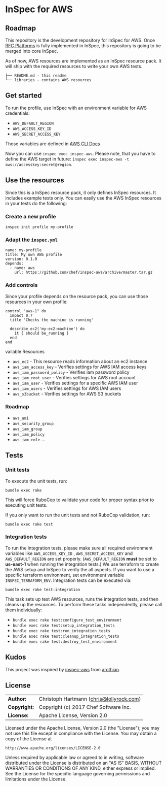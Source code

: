 # InSpec for AWS

## Roadmap

This repository is the development repository for InSpec for AWS. Once [RFC Platforms](https://github.com/chef/inspec/issues/1661) is fully implemented in InSpec, this repository is going to be merged into core InSpec.

As of now, AWS resources are implemented as an InSpec resource pack. It will ship with the required resources to write your own AWS tests.

```
├── README.md - this readme
└── libraries - contains AWS resources
```

## Get started

To run the profile, use InSpec with an environment variable for AWS credentials:

- `AWS_DEFAULT_REGION`
- `AWS_ACCESS_KEY_ID`
- `AWS_SECRET_ACCESS_KEY`

Those variables are defined in [AWS CLI Docs](http://docs.aws.amazon.com/cli/latest/userguide/cli-chap-getting-started.html#cli-environment)

Now you can use `inspec exec inspec-aws`. Please note, that you have to define the AWS target in future: `inspec exec inspec-aws -t aws://accesskey:secret@region`.

## Use the resources

Since this is a InSpec resource pack, it only defines InSpec resources. It includes example tests only. You can easily use the AWS InSpec resources in your tests do the following:

### Create a new profile

```
inspec init profile my-profile
```

### Adapt the `inspec.yml`

```
name: my-profile
title: My own AWS profile
version: 0.1.0
depends:
  - name: aws
    url: https://github.com/chef/inspec-aws/archive/master.tar.gz
```

### Add controls

Since your profile depends on the resource pack, you can use those resources in your own profile:

```
control "aws-1" do
  impact 0.7
  title 'Checks the machine is running'

  describe ec2('my-ec2-machine') do
    it { should be_running }
  end
end
```


vailable Resources

 * `aws_ec2` - This resource reads information about an ec2 instance
 * `aws_iam_access_key` - Verifies settings for AWS IAM access keys
 * `aws_iam_password_policy` - Verifies iam password policy
 * `aws_iam_root_user` - Verifies settings for AWS root account
 * `aws_iam_user` - Verifies settings for a specific AWS IAM user
 * `aws_iam_users` - Verifies settings for AWS IAM users
 * `aws_s3bucket` - Verifies settings for AWS S3 buckets

### Roadmap

 * `aws_ami`
 * `aws_security_group`
 * `aws_iam_group`
 * `aws_iam_policy`
 * `aws_iam_role`
 ...

## Tests

### Unit tests

To execute the unit tests, run:

```
bundle exec rake
```

This will force RuboCop to validate your code for proper syntax prior to executing unit tests.

If you only want to run the unit tests and not RuboCop validation, run:

```
bundle exec rake test
```

### Integration tests

To run the integration tests, please make sure all required environment variables like `AWS_ACCESS_KEY_ID`
, `AWS_SECRET_ACCESS_KEY` and `AWS_DEFAULT_REGION` are set properly. (`AWS_DEFAULT_REGION` **must** be set to **us-east-1** when running the integration tests.) We use terraform to create the AWS setup and InSpec to verify the all aspects. If you want to use a specific terraform environment, set environment variable `INSPEC_TERRAFORM_ENV`. Integration tests can be executed via:

```
bundle exec rake test:integration
```

This task sets up test AWS resources, runs the integration tests, and then cleans up the resources.  To perform these tasks independently, please call them individually:

* `bundle exec rake test:configure_test_environment`
* `bundle exec rake test:setup_integration_tests`
* `bundle exec rake test:run_integration_tests`
* `bundle exec rake test:cleanup_integration_tests`
* `bundle exec rake test:destroy_test_environment`

## Kudos

This project was inspired by [inspec-aws](https://github.com/arothian/inspec-aws) from [arothian](https://github.com/arothian).

## License

|  |  |
| ------ | --- |
| **Author:** | Christoph Hartmann (<chris@lollyrock.com>) |
| **Copyright:** | Copyright (c) 2017 Chef Software Inc. |
| **License:** | Apache License, Version 2.0 |

Licensed under the Apache License, Version 2.0 (the "License");
you may not use this file except in compliance with the License.
You may obtain a copy of the License at

    http://www.apache.org/licenses/LICENSE-2.0

Unless required by applicable law or agreed to in writing, software
distributed under the License is distributed on an "AS IS" BASIS,
WITHOUT WARRANTIES OR CONDITIONS OF ANY KIND, either express or implied.
See the License for the specific language governing permissions and
limitations under the License.
